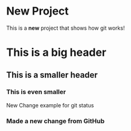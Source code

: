 # New Project
This is a **new** project that shows how git works!

# This is a big header
## This is a smaller header
### This is even smaller

New Change example for git status
### Made a new change from GitHub
